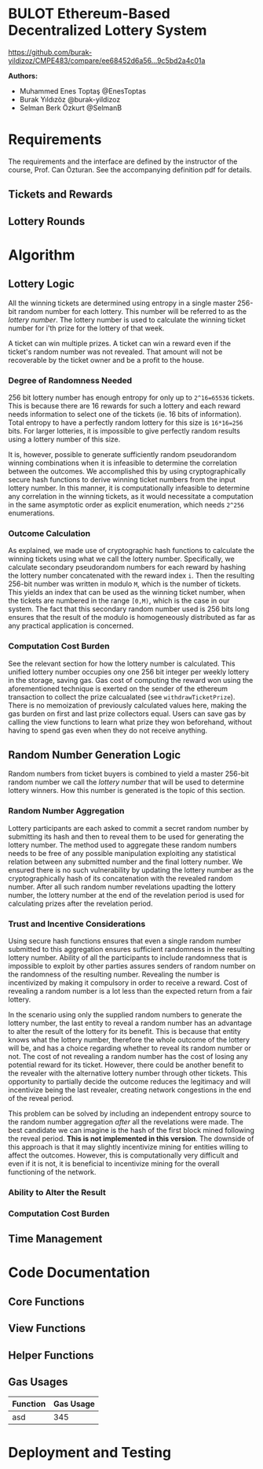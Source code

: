 # BULOT Ethereum-Based Decentralized Lottery System

https://github.com/burak-yildizoz/CMPE483/compare/ee68452d6a56...9c5bd2a4c01a

**Authors:**
* Muhammed Enes Toptaş @EnesToptas
* Burak Yıldızöz @burak-yildizoz
* Selman Berk Özkurt @SelmanB


# Requirements
The requirements and the interface are defined by the instructor of the course, Prof. Can Özturan. See the accompanying definition pdf for details.

## Tickets and Rewards

## Lottery Rounds

# Algorithm

## Lottery Logic
All the winning tickets are determined using entropy in a single master 256-bit random number for each lottery. This number will be referred to as the *lottery number*. The lottery number is used to calculate the winning ticket number for i'th prize for the lottery of that week. 

A ticket can win multiple prizes. A ticket can win a reward even if the ticket's random number was not revealed. That amount will not be recoverable by the ticket owner and be a profit to the house. 

### Degree of Randomness Needed
256 bit lottery number has enough entropy for only up to `2^16=65536` tickets. This is because there are 16 rewards for such a lottery and each reward needs information to select one of the tickets (ie. 16 bits of information). Total entropy to have a perfectly random lottery for this size is `16*16=256` bits. For larger lotteries, it is impossible to give perfectly random results using a lottery number of this size.

It is, however, possible to generate sufficiently random pseudorandom winning combinations when it is infeasible to determine the correlation between the outcomes. We accomplished this by using cryptographically secure hash functions to derive winning ticket numbers from the input lottery number. In this manner, it is computationally infeasible to determine any correlation in the winning tickets, as it would necessitate a computation in the same asymptotic order as explicit enumeration, which needs `2^256` enumerations.


### Outcome Calculation
As explained, we made use of cryptographic hash functions to calculate the winning tickets using what we call the lottery number. Specifically, we calculate  secondary pseudorandom numbers for each reward by hashing the lottery number concatenated with the reward index `i`. Then the resulting 256-bit number was written in modulo `M`, which is the number of tickets. This yields an index that can be used as the winning ticket number, when the tickets are numbered in the range `[0,M)`, which is the case in our system. The fact that this secondary random number used is 256 bits long ensures that the result of the modulo is homogeneously distributed as far as any practical application is concerned.

### Computation Cost Burden
See the relevant section for how the lottery number is calculated. This unified lottery number occupies ony one 256 bit integer per weekly lottery in the storage, saving gas. Gas cost of computing the reward won using the aforementioned technique is exerted on the sender of the ethereum transaction to collect the prize calcualated (see `withdrawTicketPrize`). There is no memoization of previously calculated values here, making the gas burden on first and last prize collectors equal. Users can save gas by calling the view functions to learn what prize they won beforehand, without having to spend gas even when they do not receive anything.

## Random Number Generation Logic
Random numbers from ticket buyers is combined to yield a master 256-bit random number we call the *lottery number* that will be used to determine lottery winners. How this number is generated is the topic of this section.

### Random Number Aggregation
Lottery participants are each asked to commit a secret random number by submitting its hash and then to reveal them to be used for generating the lottery number. The method used to aggregate these random numbers needs to be free of any possible manipulation exploiting any statistical relation between any submitted number and the final lottery number. We ensured there is no such vulnerability by updating the lottery number as the cryptographically hash of its concatenation with the revealed random number. After all such random number revelations upadting the lottery number, the lottery number at the end of the revelation period is used for calculating prizes after the revelation period.

### Trust and Incentive Considerations
Using secure hash functions ensures that even a single random number submitted to this aggregation ensures sufficient randomness in the resulting lottery number. Ability of all the participants to include randomness that is impossible to exploit by other parties assures senders of random number on the randomness of the resulting number. Revealing the number is incentivized by making it compulsory in order to receive a reward. Cost of revealing a random number is a lot less than the expected return from a fair lottery. 

In the scenario using only the supplied random numbers to generate the lottery number, the last entity to reveal a random number has an advantage to alter the result of the lottery for its benefit. This is because that entity knows what the lottery number, therefore the whole outcome of the lottery will be, and has a choice regarding whether to reveal its random number or not. The cost of not revealing a random number has the cost of losing any potential reward for its ticket. However, there could be another benefit to the revealer with the alternative lottery number through other tickets. This opportunity to partially decide the outcome reduces the legitimacy and will incentivize being the last revealer, creating network congestions in the end of the reveal period.

This problem can be solved by including an independent entropy source to the random number aggregation *after* all the revelations were made. The best candidate we can imagine is the hash of the first block mined following the reveal period. **This is not implemented in this version**. The downside of this approach is that it may slightly incentivize mining for entities willing to affect the outcomes. However, this is computationally very difficult and even if it is not, it is beneficial to incentivize mining for the overall functioning of the network.

### Ability to Alter the Result

### Computation Cost Burden


## Time Management

### 



# Code Documentation

## Core Functions


## View Functions

## Helper Functions


## Gas Usages

Function | Gas Usage
-------- | --------
asd | 345


# Deployment and Testing
